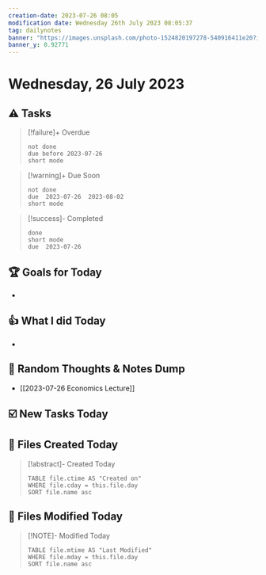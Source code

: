```yaml
---
creation-date: 2023-07-26 08:05
modification date: Wednesday 26th July 2023 08:05:37
tag: dailynotes
banner: "https://images.unsplash.com/photo-1524820197278-540916411e20?ixlib=rb-4.0.3&ixid=M3wxMjA3fDB8MHxwaG90by1wYWdlfHx8fGVufDB8fHx8fA%3D%3D&auto=format&fit=crop&w=2990&q=80"
banner_y: 0.92771
---
```

# Wednesday, 26 July 2023

## ⚠️ Tasks
>[!failure]+ Overdue
>```tasks
>not done
>due before 2023-07-26
>short mode
>```

>[!warning]+ Due Soon
>```tasks
>not done
>due  2023-07-26  2023-08-02
>short mode
>```

>[!success]- Completed
>```tasks
>done
>short mode
>due  2023-07-26
>```

## 🏆 Goals for Today
- 

## 👍 What I did Today
- 

## 🤔 Random Thoughts & Notes Dump
- [[2023-07-26 Economics Lecture]]

## ☑️ New Tasks Today


## 📝 Files Created Today
> [!abstract]- Created Today
>```dataview
>TABLE file.ctime AS "Created on"
>WHERE file.cday = this.file.day   
>SORT file.name asc
>```

## 📝 Files Modified Today
> [!NOTE]- Modified Today
>```dataview
>TABLE file.mtime AS "Last Modified"
>WHERE file.mday = this.file.day   
>SORT file.name asc
>```